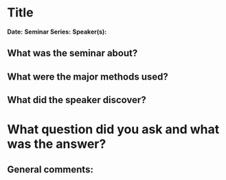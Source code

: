 # Title

**Date:**
**Seminar Series:**
**Speaker(s):**

## What was the seminar about?


## What were the major methods used?


## What did the speaker discover?


# What question did you ask and what was the answer?

## General comments:
